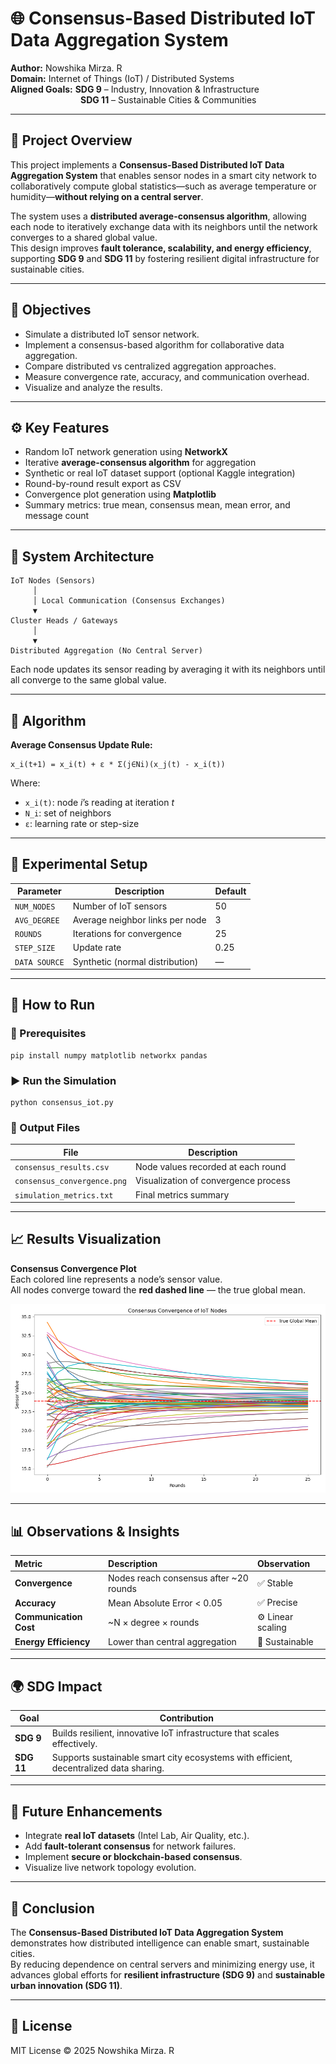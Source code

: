 # 🌐 Consensus-Based Distributed IoT Data Aggregation System

**Author:** Nowshika Mirza. R  
**Domain:** Internet of Things (IoT) / Distributed Systems  
**Aligned Goals:** **SDG 9** – Industry, Innovation & Infrastructure  
        **SDG 11** – Sustainable Cities & Communities  

---

## 📘 Project Overview

This project implements a **Consensus-Based Distributed IoT Data Aggregation System** that enables sensor nodes in a smart city network to collaboratively compute global statistics—such as average temperature or humidity—**without relying on a central server**.  

The system uses a **distributed average-consensus algorithm**, allowing each node to iteratively exchange data with its neighbors until the network converges to a shared global value.  
This design improves **fault tolerance, scalability, and energy efficiency**, supporting **SDG 9** and **SDG 11** by fostering resilient digital infrastructure for sustainable cities.

---

## 🎯 Objectives
- Simulate a distributed IoT sensor network.  
- Implement a consensus-based algorithm for collaborative data aggregation.  
- Compare distributed vs centralized aggregation approaches.  
- Measure convergence rate, accuracy, and communication overhead.  
- Visualize and analyze the results.  

---

## ⚙️ Key Features
- Random IoT network generation using **NetworkX**  
- Iterative **average-consensus algorithm** for aggregation  
- Synthetic or real IoT dataset support (optional Kaggle integration)  
- Round-by-round result export as CSV  
- Convergence plot generation using **Matplotlib**  
- Summary metrics: true mean, consensus mean, mean error, and message count  

---

## 🧩 System Architecture

```
IoT Nodes (Sensors)
     │
     │ Local Communication (Consensus Exchanges)
     ▼
Cluster Heads / Gateways
     │
     ▼
Distributed Aggregation (No Central Server)
```

Each node updates its sensor reading by averaging it with its neighbors until all converge to the same global value.

---

## 🧠 Algorithm

**Average Consensus Update Rule:**

```
x_i(t+1) = x_i(t) + ε * Σ(j∈Ni)(x_j(t) - x_i(t))
```

Where:  
- `x_i(t)`: node *i*’s reading at iteration *t*  
- `N_i`: set of neighbors  
- `ε`: learning rate or step-size  

---

## 🧪 Experimental Setup

| Parameter | Description | Default |
|------------|-------------|----------|
| `NUM_NODES` | Number of IoT sensors | 50 |
| `AVG_DEGREE` | Average neighbor links per node | 3 |
| `ROUNDS` | Iterations for convergence | 25 |
| `STEP_SIZE` | Update rate | 0.25 |
| `DATA SOURCE` | Synthetic (normal distribution) | — |

---

## 🚀 How to Run

### 🧰 Prerequisites
```
pip install numpy matplotlib networkx pandas
```

### ▶️ Run the Simulation
```
python consensus_iot.py
```

### 📂 Output Files
| File | Description |
|------|--------------|
| `consensus_results.csv` | Node values recorded at each round |
| `consensus_convergence.png` | Visualization of convergence process |
| `simulation_metrics.txt` | Final metrics summary |

---

## 📈 Results Visualization

**Consensus Convergence Plot**  
Each colored line represents a node’s sensor value.  
All nodes converge toward the **red dashed line** — the true global mean.

![Consensus Convergence Plot](consensus_convergence.png)

---

## 📊 Observations & Insights

| Metric | Description | Observation |
|:--|:--|:--|
| **Convergence** | Nodes reach consensus after ~20 rounds | ✅ Stable |
| **Accuracy** | Mean Absolute Error < 0.05 | ✅ Precise |
| **Communication Cost** | ~N × degree × rounds | ⚙️ Linear scaling |
| **Energy Efficiency** | Lower than central aggregation | 🌱 Sustainable |

---

## 🌍 SDG Impact

| Goal | Contribution |
|------|---------------|
| **SDG 9** | Builds resilient, innovative IoT infrastructure that scales effectively. |
| **SDG 11** | Supports sustainable smart city ecosystems with efficient, decentralized data sharing. |

---

## 🧭 Future Enhancements
- Integrate **real IoT datasets** (Intel Lab, Air Quality, etc.).  
- Add **fault-tolerant consensus** for network failures.  
- Implement **secure or blockchain-based consensus**.  
- Visualize live network topology evolution.  

---

## 🏁 Conclusion

The **Consensus-Based Distributed IoT Data Aggregation System** demonstrates how distributed intelligence can enable smart, sustainable cities.  
By reducing dependence on central servers and minimizing energy use, it advances global efforts for **resilient infrastructure (SDG 9)** and **sustainable urban innovation (SDG 11)**.

---

## 📜 License
MIT License © 2025 Nowshika Mirza. R
